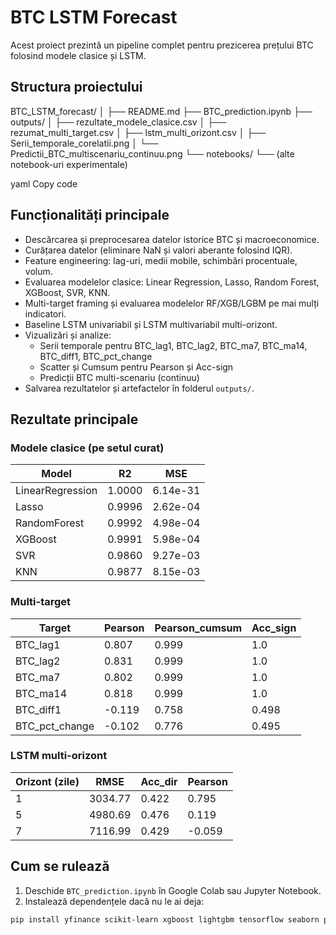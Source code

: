# BTC LSTM Forecast

Acest proiect prezintă un pipeline complet pentru prezicerea prețului BTC folosind modele clasice și LSTM.  

## Structura proiectului

BTC_LSTM_forecast/
│
├── README.md
├── BTC_prediction.ipynb
├── outputs/
│ ├── rezultate_modele_clasice.csv
│ ├── rezumat_multi_target.csv
│ ├── lstm_multi_orizont.csv
│ ├── Serii_temporale_corelatii.png
│ └── Predictii_BTC_multiscenariu_continuu.png
└── notebooks/
└── (alte notebook-uri experimentale)

yaml
Copy code

## Funcționalități principale

- Descărcarea și preprocesarea datelor istorice BTC și macroeconomice.
- Curățarea datelor (eliminare NaN și valori aberante folosind IQR).
- Feature engineering: lag-uri, medii mobile, schimbări procentuale, volum.
- Evaluarea modelelor clasice: Linear Regression, Lasso, Random Forest, XGBoost, SVR, KNN.
- Multi-target framing și evaluarea modelelor RF/XGB/LGBM pe mai mulți indicatori.
- Baseline LSTM univariabil și LSTM multivariabil multi-orizont.
- Vizualizări și analize:
  - Serii temporale pentru BTC_lag1, BTC_lag2, BTC_ma7, BTC_ma14, BTC_diff1, BTC_pct_change
  - Scatter și Cumsum pentru Pearson și Acc-sign
  - Predicții BTC multi-scenariu (continuu)
- Salvarea rezultatelor și artefactelor în folderul `outputs/`.

## Rezultate principale

### Modele clasice (pe setul curat)
| Model             | R2      | MSE        |
|------------------|---------|------------|
| LinearRegression  | 1.0000  | 6.14e-31   |
| Lasso             | 0.9996  | 2.62e-04   |
| RandomForest      | 0.9992  | 4.98e-04   |
| XGBoost           | 0.9991  | 5.98e-04   |
| SVR               | 0.9860  | 9.27e-03   |
| KNN               | 0.9877  | 8.15e-03   |

### Multi-target
| Target         | Pearson | Pearson_cumsum | Acc_sign |
|----------------|---------|----------------|----------|
| BTC_lag1       | 0.807   | 0.999          | 1.0      |
| BTC_lag2       | 0.831   | 0.999          | 1.0      |
| BTC_ma7        | 0.802   | 0.999          | 1.0      |
| BTC_ma14       | 0.818   | 0.999          | 1.0      |
| BTC_diff1      | -0.119  | 0.758          | 0.498    |
| BTC_pct_change | -0.102  | 0.776          | 0.495    |

### LSTM multi-orizont
| Orizont (zile) | RMSE   | Acc_dir | Pearson |
|----------------|--------|---------|---------|
| 1              | 3034.77| 0.422   | 0.795   |
| 5              | 4980.69| 0.476   | 0.119   |
| 7              | 7116.99| 0.429   | -0.059  |

## Cum se rulează

1. Deschide `BTC_prediction.ipynb` în Google Colab sau Jupyter Notebook.  
2. Instalează dependențele dacă nu le ai deja:
```bash
pip install yfinance scikit-learn xgboost lightgbm tensorflow seaborn pandas matplotlib
